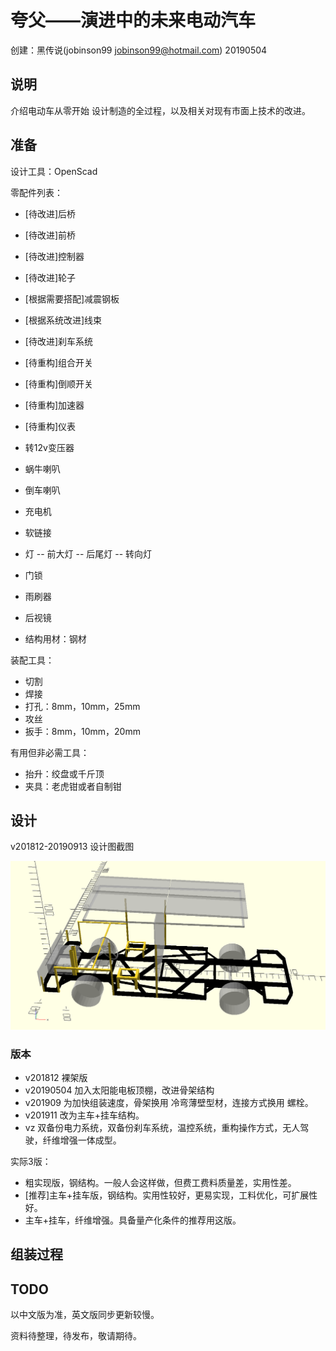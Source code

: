 夸父——演进中的未来电动汽车
======================

创建：黑传说(jobinson99 jobinson99@hotmail.com) 20190504

## 说明

介绍电动车从零开始 设计制造的全过程，以及相关对现有市面上技术的改进。

## 准备

设计工具：OpenScad

零配件列表：
- [待改进]后桥
- [待改进]前桥
- [待改进]控制器
- [待改进]轮子
- [根据需要搭配]减震钢板
- [根据系统改进]线束
- [待改进]刹车系统
- [待重构]组合开关
- [待重构]倒顺开关
- [待重构]加速器
- [待重构]仪表
- 转12v变压器
- 蜗牛喇叭
- 倒车喇叭
- 充电机
- 软链接
- 灯
-- 前大灯
-- 后尾灯
-- 转向灯
- 门锁
- 雨刷器
- 后视镜

- 结构用材：钢材

装配工具：
- 切割
- 焊接
- 打孔：8mm，10mm，25mm
- 攻丝
- 扳手：8mm，10mm，20mm



有用但非必需工具：
- 抬升：绞盘或千斤顶
- 夹具：老虎钳或者自制钳

## 设计


v201812-20190913 设计图截图

![v201812-20190913](docs/20190913.png)

### 版本

- v201812 裸架版
- v20190504 加入太阳能电板顶棚，改进骨架结构
- v201909 为加快组装速度，骨架换用 冷弯薄壁型材，连接方式换用 螺栓。
- v201911 改为主车+挂车结构。
- vz 双备份电力系统，双备份刹车系统，温控系统，重构操作方式，无人驾驶，纤维增强一体成型。


实际3版：
- 粗实现版，钢结构。一般人会这样做，但费工费料质量差，实用性差。
- [推荐]主车+挂车版，钢结构。实用性较好，更易实现，工料优化，可扩展性好。
- 主车+挂车，纤维增强。具备量产化条件的推荐用这版。


## 组装过程





## TODO

以中文版为准，英文版同步更新较慢。

资料待整理，待发布，敬请期待。
